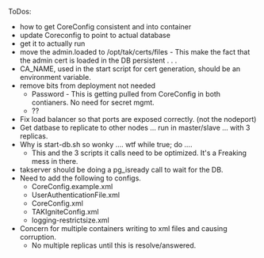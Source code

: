 ToDos:
- how to get CoreConfig consistent and into container
- update Coreconfig to point to actual database
- get it to actually run
- move the admin.loaded to /opt/tak/certs/files - This make the fact that the admin cert is loaded in the DB persistent . . .
- CA_NAME, used in the start script for cert generation, should be an environment variable.
- remove bits from deployment not needed
  - Password - This is getting pulled from CoreConfig in both contianers. No need for secret mgmt.
  - ??
- Fix load balancer so that ports are exposed correctly. (not the nodeport)
- Get datbase to replicate to other nodes ... run in master/slave ... with 3 replicas. 
- Why is start-db.sh so wonky .... wtf while true; do .... 
  - This and the 3 scripts it calls need to be optimized. It's a Freaking mess in there.
- takserver should be doing a pg_isready call to wait for the DB. 
- Need to add the following to configs. 
  - CoreConfig.example.xml   
  - UserAuthenticationFile.xml
  - CoreConfig.xml          
  - TAKIgniteConfig.xml          
  - logging-restrictsize.xml
- Concern for multiple containers writing to xml files and causing corruption. 
  - No multiple replicas until this is resolve/answered.

